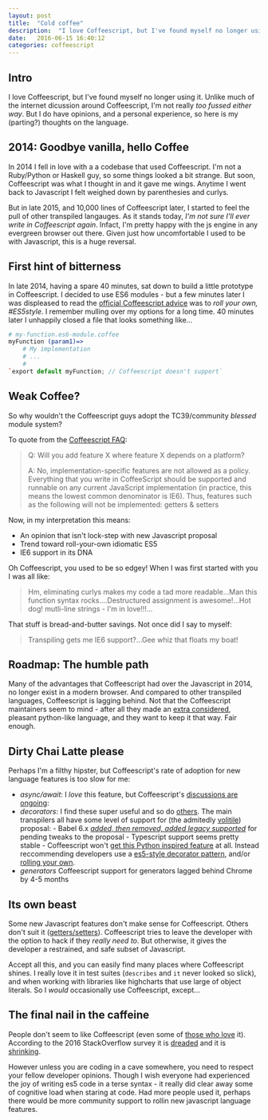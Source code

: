 ```yaml
---
layout: post
title:  "Cold coffee"
description:  "I love Coffeescript, but I've found myself no longer using it. Unlike much of the internet dicussion around Coffeescript, I'm not really too fussed either way. But I do have opinions, and a personal experience, so here is my (parting?) thoughts on the language."
date:   2016-06-15 16:40:12
categories: coffeescript
---
```


## Intro

I love Coffeescript, but I've found myself no longer using it. Unlike much of the internet dicussion around Coffeescript, I'm not really _too fussed either way_. But I do have opinions, and a personal experience, so here is my (parting?) thoughts on the language.

## 2014: Goodbye vanilla, hello Coffee

In 2014 I fell in love with a a codebase that used Coffeescript. I'm not a Ruby/Python or Haskell guy, so some things looked a bit strange. But soon, Coffeescript was what I thought in and it gave me wings. Anytime I went back to Javascript I felt weighed down by parenthesies and curlys.

But in late 2015, and 10,000 lines of Coffeescript later, I started to feel the pull of other transpiled langauges. As it stands today, *I'm not sure I'll ever write in Coffeescript again*. Infact, I'm pretty happy with the js engine in any evergreen browser out there. Given just how uncomfortable I used to be with Javascript, this is a huge reversal.

## First hint of bitterness

In late 2014, having a spare 40 minutes, sat down to build a little prototype in Coffeescript. I decided to use ES6 modules - but a few minutes later I was displeased to read the [official Coffeescript advice](https://github.com/jashkenas/coffeescript/wiki/FAQ#unsupported-features) was to _roll your own, #ES5style_. I remember mulling over my options for a long time. 40 minutes later I unhappily closed a file that looks something like...

```coffee
# my-function.es6-module.coffee
myFunction (param1)=>
    # My implementation
    # ...
    #
`export default myFunction; // Coffeescript doesn't support`
```


## Weak Coffee?

So why wouldn't the Coffeescript guys adopt the TC39/community _blessed_ module system?

To quote from the [Coffeescript FAQ](https://github.com/jashkenas/coffeescript/wiki/FAQ#unsupported-features):

>Q: Will you add feature X where feature X depends on a platform?
>
>A: No, implementation-specific features are not allowed as a policy. Everything that you write in CoffeeScript should be supported and runnable on any current JavaScript implementation (in practice, this means the lowest common denominator is IE6). Thus, features such as the following will not be implemented: getters & setters

Now, in my interpretation this means:

* An opinion that isn't lock-step with new Javascript proposal
* Trend toward roll-your-own idiomatic ES5 
* IE6 support in its DNA

Oh Coffeescript, you used to be so edgey! When I was first started with you I was all like:

> Hm, eliminating curlys makes my code a tad more readable...Man this function syntax rocks....Destructured assignment is awesome!...Hot dog! mutli-line strings - I'm in love!!!...

That stuff is bread-and-butter savings. Not once did I say to myself:

>Transpiling gets me IE6 support?...Gee whiz that floats my boat!

## Roadmap: The humble path

Many of the advantages that Coffeescript had over the Javascript in 2014, no longer exist in a modern browser. And compared to other transpiled languages, Coffeescript is lagging behind. Not that the Coffeescript maintainers seem to mind - after all they made an [extra considered](https://github.com/jashkenas/coffeescript/commit/6b4e437c93715a08b9f05b8423a953dda3a10a93), pleasant python-like language, and they want to keep it that way. Fair enough.

## Dirty Chai Latte please

Perhaps I'm a filthy hipster, but Coffeescript's rate of adoption for new language features is too slow for me:

- *async/await*:
    I _love_ this feature, but Coffeescript's [discussions are ongoing](https://github.com/jashkenas/coffeescript/pull/3813):
- *decorators*:
    I find these super useful and so do [others](). The main transpilers all have some level of support for (the admitedly [volitile](https://github.com/wycats/javascript-decorators)) proposal:
        - Babel 6.x [_added, then removed, added legacy supported_](https://phabricator.babeljs.io/T2645) for pending tweaks to the proposal
        - Typescript support seems pretty stable
        - Coffeescript won't [get this Python inspired feature](https://github.com/jashkenas/coffeescript/issues?utf8=%E2%9C%93&q=is%3Aissue+decorator+in%3Atitle+) at all. Instead reccommending developers use a [es5-style decorator pattern](https://coffeescript-cookbook.github.io/chapters/design_patterns/decorator), and/or [rolling your own](https://github.com/rstuven/es-decorate).
- *generators*
    Coffeescript support for generators lagged behind Chrome by 4-5 months

## Its own beast

Some new Javascript features don't make sense for Coffeescript. Others don't suit it ([getters/setters](https://github.com/jashkenas/coffeescript/issues/4156#issuecomment-161362692)). Coffeescript tries to leave the developer with the option to hack if they _really need to_. But otherwise, it gives the developer a restrained, and safe subset of Javascript.

Accept all this, and you can easily find many places where Coffeescript shines. I really love it in test suites (`describes` and `it` never looked so slick), and when working with libraries like highcharts that use large of object literals. So I _would_ occasionally use Coffeescript, except...

## The final nail in the caffeine

People don't seem to like Coffeescript (even some of [those who love](https://github.com/michaelficarra/CoffeeScriptRedux) it). According to the 2016 StackOverflow survey it is [dreaded](http://stackoverflow.com/research/developer-survey-2016#technology-most-loved-dreaded-and-wanted) and it is [shrinking](http://stackoverflow.com/research/developer-survey-2016#technology-trending-tech-on-stack-overflow).

However unless you are coding in a cave somewhere, you need to respect your fellow developer opinions. Though I wish everyone had experienced the joy of writing es5 code in a terse syntax - it really did clear away some of cognitive load when staring at code. Had more people used it, perhaps there would be more community support to rollin new javascript language features.

